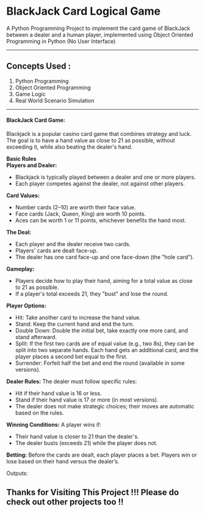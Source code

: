 # BlackJack Card Logical Game  
A Python Programming Project to implement the card game of BlackJack between a dealer and a human player, implemented using Object Oriented Programming in Python (No User Interface)
<hr>

## Concepts Used : 
1) Python Programming
2) Object Oriented Programming
3) Game Logic
4) Real World Scenario Simulation
<hr>

#### BlackJack Card Game:
<p>Blackjack is a popular casino card game that combines strategy and luck. The goal is to have a hand value as close to 21 as possible, without exceeding it, while also beating the dealer's hand.

<b>Basic Rules</b><br>
<b>Players and Dealer:</b>

- Blackjack is typically played between a dealer and one or more players.
- Each player competes against the dealer, not against other players.

<b>Card Values:</b>

- Number cards (2–10) are worth their face value.
- Face cards (Jack, Queen, King) are worth 10 points.
- Aces can be worth 1 or 11 points, whichever benefits the hand most.

<b>The Deal:</b>

- Each player and the dealer receive two cards.
- Players' cards are dealt face-up.
- The dealer has one card face-up and one face-down (the "hole card").

<b>Gameplay:</b>

- Players decide how to play their hand, aiming for a total value as close to 21 as possible.
- If a player's total exceeds 21, they "bust" and lose the round.

<b>Player Options:</b>
- Hit: Take another card to increase the hand value.
- Stand: Keep the current hand and end the turn.
- Double Down: Double the initial bet, take exactly one more card, and stand afterward.
- Split: If the first two cards are of equal value (e.g., two 8s), they can be split into two separate hands. Each hand gets an additional card, and the player places a second bet equal to the first.
- Surrender: Forfeit half the bet and end the round (available in some versions).

<b>Dealer Rules:</b>
The dealer must follow specific rules:

- Hit if their hand value is 16 or less.
- Stand if their hand value is 17 or more (in most versions).
- The dealer does not make strategic choices; their moves are automatic based on the rules.

<b>Winning Conditions:</b>
A player wins if:

- Their hand value is closer to 21 than the dealer's.
- The dealer busts (exceeds 21) while the player does not.

<b>Betting:</b>
Before the cards are dealt, each player places a bet.
Players win or lose based on their hand versus the dealer’s.
</p>

Outputs:



## Thanks for Visiting This Project !!! Please do check out other projects too !!
